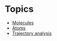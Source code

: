 # Topics #
 * [Molecules](molecules.md)
 * [Atoms](atoms.md)
 * [Trajectory analysis](trajectory.md)
